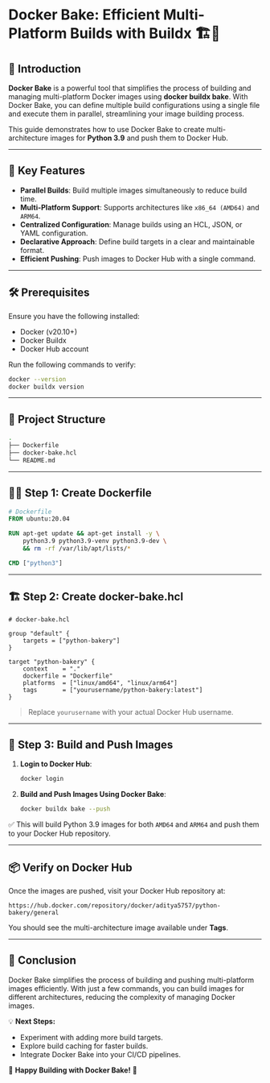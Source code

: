 # Docker Bake: Efficient Multi-Platform Builds with Buildx 🏗️🍞

## 📌 Introduction

**Docker Bake** is a powerful tool that simplifies the process of building and managing multi-platform Docker images using **docker buildx bake**. With Docker Bake, you can define multiple build configurations using a single file and execute them in parallel, streamlining your image building process.

This guide demonstrates how to use Docker Bake to create multi-architecture images for **Python 3.9** and push them to Docker Hub.

---

## 🚀 Key Features

- **Parallel Builds**: Build multiple images simultaneously to reduce build time.
- **Multi-Platform Support**: Supports architectures like `x86_64 (AMD64)` and `ARM64`.
- **Centralized Configuration**: Manage builds using an HCL, JSON, or YAML configuration.
- **Declarative Approach**: Define build targets in a clear and maintainable format.
- **Efficient Pushing**: Push images to Docker Hub with a single command.

---

## 🛠 Prerequisites

Ensure you have the following installed:

- Docker (v20.10+)
- Docker Buildx
- Docker Hub account

Run the following commands to verify:

```bash
docker --version
docker buildx version
```

---

## 📂 Project Structure

```bash
.
├── Dockerfile
├── docker-bake.hcl
└── README.md
```

---

## 🧑‍💻 Step 1: Create Dockerfile

```Dockerfile
# Dockerfile
FROM ubuntu:20.04

RUN apt-get update && apt-get install -y \
    python3.9 python3.9-venv python3.9-dev \
    && rm -rf /var/lib/apt/lists/*

CMD ["python3"]
```

---

## 🏗 Step 2: Create docker-bake.hcl

```hcl
# docker-bake.hcl

group "default" {
    targets = ["python-bakery"]
}

target "python-bakery" {
    context    = "."
    dockerfile = "Dockerfile"
    platforms  = ["linux/amd64", "linux/arm64"]
    tags       = ["yourusername/python-bakery:latest"]
}
```

> Replace `yourusername` with your actual Docker Hub username.

---

## 🚀 Step 3: Build and Push Images

1. **Login to Docker Hub**:

   ```bash
   docker login
   ```

2. **Build and Push Images Using Docker Bake**:

   ```bash
   docker buildx bake --push
   ```

✅ This will build Python 3.9 images for both `AMD64` and `ARM64` and push them to your Docker Hub repository.

---

## 📦 Verify on Docker Hub

Once the images are pushed, visit your Docker Hub repository at:

```
https://hub.docker.com/repository/docker/aditya5757/python-bakery/general
```

You should see the multi-architecture image available under **Tags**.

---

## 🚀 Conclusion

Docker Bake simplifies the process of building and pushing multi-platform images efficiently. With just a few commands, you can build images for different architectures, reducing the complexity of managing Docker images.

💡 **Next Steps:**

- Experiment with adding more build targets.
- Explore build caching for faster builds.
- Integrate Docker Bake into your CI/CD pipelines.

🎉 **Happy Building with Docker Bake!** 🐳

